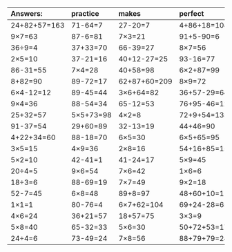 | Answers: | practice | makes | perfect | ! |
| :--- | :--- | :--- | :--- | :--- |
| 24+82+57=163 | 71-64=7 | 27-20=7 | 4+86+18=108 | 94-7=87 | 
| 9×7=63 | 87-6=81 | 7×3=21 | 91+5-90=6 | 6+77=83 | 
| 36÷9=4 | 37+33=70 | 66-39=27 | 8×7=56 | 4×8=32 | 
| 2×5=10 | 37-21=16 | 40+12-27=25 | 93-16=77 | 5×3=15 | 
| 86-31=55 | 7×4=28 | 40+58=98 | 6×2+87=99 | 3×4-6=6 | 
| 8+82=90 | 89-72=17 | 62+87+60=209 | 8×9=72 | 3×3-7=2 | 
| 6×4-12=12 | 89-45=44 | 3×6+64=82 | 36+57-29=64 | 48-24=24 | 
| 9×4=36 | 88-54=34 | 65-12=53 | 76+95-46=125 | 8×8=64 | 
| 25+32=57 | 5×5+73=98 | 4×2=8 | 72+9+54=135 | 2×3=6 | 
| 91-37=54 | 29+60=89 | 32-13=19 | 44+46=90 | 73-4=69 | 
| 4+22+34=60 | 88-18=70 | 6×5=30 | 6×5+65=95 | 6×3-2=16 | 
| 3×5=15 | 4×9=36 | 2×8=16 | 54+16+85=155 | 28+65+99=192 | 
| 5×2=10 | 42-41=1 | 41-24=17 | 5×9=45 | 67+15=82 | 
| 20÷4=5 | 9×6=54 | 7×6=42 | 1×6=6 | 6×9=54 | 
| 18÷3=6 | 88-69=19 | 7×7=49 | 9×2=18 | 6×3=18 | 
| 52-7=45 | 6×8=48 | 89+8=97 | 48+60+10=118 | 78+92+23=193 | 
| 1×1=1 | 80-76=4 | 6×7+62=104 | 69+24-28=65 | 5×5=25 | 
| 4×6=24 | 36+21=57 | 18+57=75 | 3×3=9 | 12÷6=2 | 
| 5×8=40 | 65-32=33 | 5×6=30 | 50+72+53=175 | 98-45=53 | 
| 24÷4=6 | 73-49=24 | 7×8=56 | 88+79+79=246 | 3×9=27 | 
